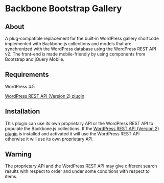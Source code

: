 Backbone Bootstrap Gallery
==========================

## About

A plug-compatible replacement for the built-in WordPress gallery shortcode implemented with Backbone.js collections and models that are synchronized with the WordPress database using the WordPress REST API v2.
The front-end is made mobile-friendly by using components from Bootstrap and jQuery Mobile.

## Requirements

WordPress 4.5

[WordPress REST API (Version 2) plugin](https://wordpress.org/plugins/rest-api/)

## Installation

This plugin can use its own proprietary API or the WordPress REST API to populate the Backbone.js collections.
If the [WordPress REST API (Version 2) plugin](https://wordpress.org/plugins/rest-api/) is installed and activated it will use the WordPress REST API otherwise it will use its own proprietary API.

## Warning

The proprietary API and the WordPress REST API may give different search results with respect to order and under some conditions with respect to items.
